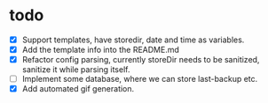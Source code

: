 # todo

- [x] Support templates, have storedir, date and time as variables.
- [x] Add the template info into the README.md 
- [x] Refactor config parsing, currently storeDir needs to be sanitized, sanitize it while parsing itself.
- [ ] Implement some database, where we can store last-backup etc.
- [x] Add automated gif generation.
